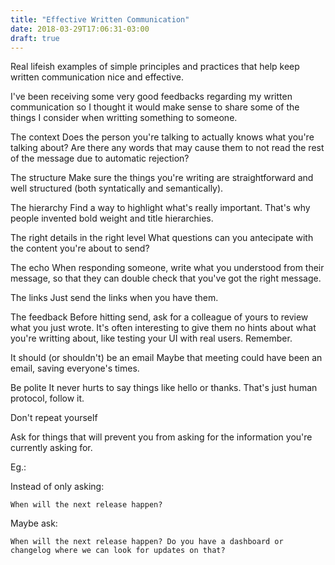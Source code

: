 ```yaml
---
title: "Effective Written Communication"
date: 2018-03-29T17:06:31-03:00
draft: true
---
```


Real lifeish examples of simple principles and practices that help keep written communication nice and effective.

I've been receiving some very good feedbacks regarding my written communication so I thought it would make sense to share some of the things
I consider when writting something to someone.

The context
  Does the person you're talking to actually knows what you're talking about?
  Are there any words that may cause them to not read the rest of the message due to automatic rejection?

The structure
  Make sure the things you're writing are straightforward and well structured (both syntatically and semantically).

The hierarchy
  Find a way to highlight what's really important. That's why people invented bold weight and title hierarchies.

The right details in the right level
  What questions can you antecipate with the content you're about to send?

The echo
  When responding someone, write what you understood from their message, so that they can double check that you've got the right
message.

The links
  Just send the links when you have them.

The feedback
  Before hitting send, ask for a colleague of yours to review what you just wrote. It's often interesting to give them no hints about what
you're writting about, like testing your UI with real users. Remember.

It should (or shouldn't) be an email
  Maybe that meeting could have been an email, saving everyone's times.

Be polite
 It never hurts to say things like hello or thanks. That's just human protocol, follow it.

Don't repeat yourself

  Ask for things that will prevent you from asking for the information you're currently asking for.

  Eg.:

  Instead of only asking:

    When will the next release happen?

  Maybe ask:

    When will the next release happen? Do you have a dashboard or changelog where we can look for updates on that?
